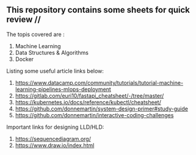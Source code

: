 ## This repository contains some sheets for quick review  //

The topis covered are :
1. Machine Learning
2. Data Structures & Algorithms
3. Docker

Listing some useful article links below:
1. https://www.datacamp.com/community/tutorials/tutorial-machine-learning-pipelines-mlops-deployment
2. https://gitlab.com/euri10/fastapi_cheatsheet/-/tree/master/
3. https://kubernetes.io/docs/reference/kubectl/cheatsheet/
4. https://github.com/donnemartin/system-design-primer#study-guide
5. https://github.com/donnemartin/interactive-coding-challenges

Important links for designing LLD/HLD:
1. https://sequencediagram.org/
2. https://www.draw.io/index.html
